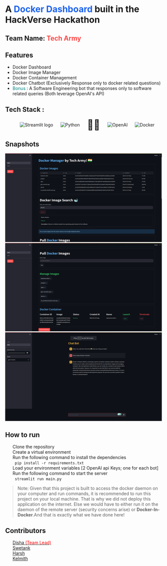 <h1> A <span style="color:#1D63ED";>Docker Dashboard</span> built in the HackVerse Hackathon </h1>
<h2> Team Name: <span style="color:#ff4747";>Tech Army</span> </h2>

<h2> Features </h2>
<ul>
  <li> Docker Dashboard </li>
  <li> Docker Image Manager </li>
  <li> Docker Container Management </li>
  <li> Docker Chatbot (Exclusively Response only to docker related questions)</li>
  <li> <span style="color:teal;">Bonus </span>:  A Software Engineering bot that responses only to software related queries (Both leverage OpenAI's API) </li>
</ul>

<div>
    <h2> Tech Stack : </h2>
    <ul style="list-style-type: none; display:flex;justify-content: space-evenly;align-items:center;">
        <li style=""> <img src="https://user-images.githubusercontent.com/7164864/217935870-c0bc60a3-6fc0-4047-b011-7b4c59488c91.png" alt="Streamlit logo" style="width:50px"></img></li>
        <li> <img  src="https://avatars.githubusercontent.com/u/1525981?s=200&v=4" style="width:50px"alt="Python"/></li>
        <li style="font-size: 32px;"> 🦜️🔗 </li>
        <li> <img src="https://avatars.githubusercontent.com/u/14957082?s=200&v=4" style="width:50px" alt="OpenAI"/></li>   
        <li> <img src="https://avatars.githubusercontent.com/u/5429470?s=200&v=4" style="width:60px" alt="Docker"/></li>   
    </ul>
</div>

<div>
    <h2> Snapshots </h2>
    <img src="./store/landing1.png" alt="Landing Page"/>
    <img src="./store/landing2.png" alt="Landing Page 2"/>
    <img src="./store/gpt.png" alt="Software GPT"/>
</div>

<div>
    <h2> How to run </h2>
    <ul style="list-style-type: none;">
        <li> Clone the repository </li>
        <li> Create a virtual environment </li>
        <li> Run the following command to install the dependencies </li>
        <code> pip install -r requirements.txt </code>
        <li> Load your environment variables [2 OpenAI api Keys; one for each bot] </li>
        <li> Run the following command to start the server </li>
        <code> streamlit run main.py </code>
    </ul>
</div>

> Note:
> Given that this project is built to access the docker daemon on your computer and run commands, it is recommended to run this project on your local machine.
> That is why we did not deploy this application on the internet. Else we would have to either run it on the daemon of the remote server (security concerns arise) or **Docker-In-Docker**.And that is exactly what we have done here!

<div>
    <h2> Contributors </h2>
    <ul style="list-style-type: none;">
        <li> <a href=""> Disha <span style="color:red";>(Team Lead)</span> </a> </li>
        <li> <a href=""> Swetank <span style="color:#1D63ED";></span> </a> </li>
        <li> <a href=""> Harsh <span style="color:#1D63ED";></span> </a></li>
        <li> <a href=""> Kelmith<span style="color:#1D63ED";></span> </a></li>
</div>
